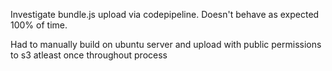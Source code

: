 

Investigate bundle.js upload via codepipeline. Doesn't behave as expected 100% of time.

Had to manually build on ubuntu server and upload with public permissions to s3 atleast once throughout process
